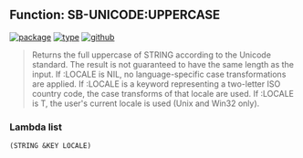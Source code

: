## Function: SB-UNICODE:UPPERCASE
[![package](https://img.shields.io/badge/Package-SB--UNICODE-5f9ea0.svg?style=social&colorA=999999)](../) [![type](https://img.shields.io/badge/Type-Function-5f9ea0.svg?style=social&colorA=999999)](../#function) [![github](https://img.shields.io/badge/GitHub-View_the_source-5f9ea0.svg?style=social&colorA=999999&logo=github)](https://github.com/sbcl/sbcl/blob/master/src/code/target-unicode.lisp/) 

> Returns the full uppercase of STRING according to the Unicode standard.
> The result is not guaranteed to have the same length as the input. If :LOCALE
> is NIL, no language-specific case transformations are applied. If :LOCALE is a
> keyword representing a two-letter ISO country code, the case transforms of that
> locale are used. If :LOCALE is T, the user's current locale is used (Unix and
> Win32 only).

### Lambda list
```
(STRING &KEY LOCALE)
```
